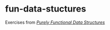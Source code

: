 # fun-data-stuctures

Exercises from [*Purely Functional Data Structures*](https://www.cambridge.org/core/books/purely-functional-data-structures/0409255DA1B48FA731859AC72E34D494)
